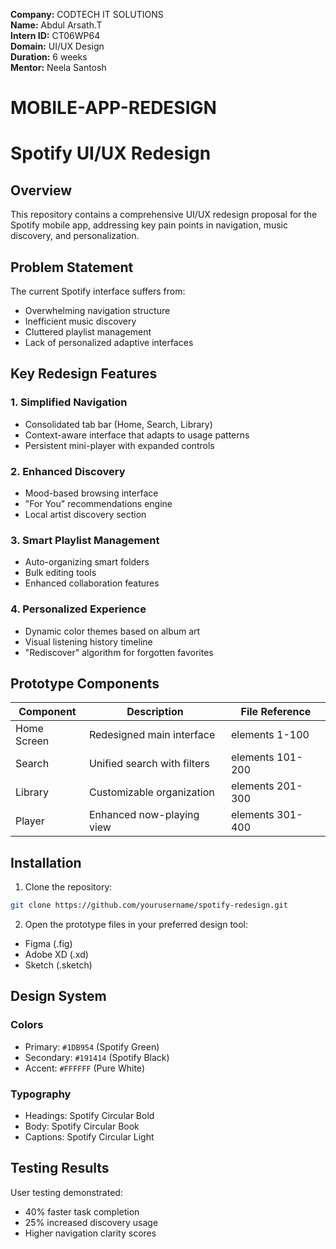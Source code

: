  **Company:** CODTECH IT SOLUTIONS  
**Name:** Abdul Arsath.T  
**Intern ID:** CT06WP64  
**Domain:** UI/UX Design  
**Duration:** 6 weeks  
**Mentor:** Neela Santosh 
# MOBILE-APP-REDESIGN
# Spotify UI/UX Redesign



## Overview
This repository contains a comprehensive UI/UX redesign proposal for the Spotify mobile app, addressing key pain points in navigation, music discovery, and personalization.

## Problem Statement
The current Spotify interface suffers from:
- Overwhelming navigation structure
- Inefficient music discovery
- Cluttered playlist management
- Lack of personalized adaptive interfaces

## Key Redesign Features

### 1. Simplified Navigation
- Consolidated tab bar (Home, Search, Library)
- Context-aware interface that adapts to usage patterns
- Persistent mini-player with expanded controls

### 2. Enhanced Discovery
- Mood-based browsing interface
- "For You" recommendations engine
- Local artist discovery section

### 3. Smart Playlist Management
- Auto-organizing smart folders
- Bulk editing tools
- Enhanced collaboration features

### 4. Personalized Experience
- Dynamic color themes based on album art
- Visual listening history timeline
- "Rediscover" algorithm for forgotten favorites

## Prototype Components

| Component | Description | File Reference |
|-----------|-------------|-----------------|
| Home Screen | Redesigned main interface | elements 1-100 |
| Search | Unified search with filters | elements 101-200 |
| Library | Customizable organization | elements 201-300 |
| Player | Enhanced now-playing view | elements 301-400 |

## Installation

1. Clone the repository:
```bash
git clone https://github.com/yourusername/spotify-redesign.git
```

2. Open the prototype files in your preferred design tool:
- Figma (.fig)
- Adobe XD (.xd)
- Sketch (.sketch)

## Design System

### Colors
- Primary: `#1DB954` (Spotify Green)
- Secondary: `#191414` (Spotify Black)
- Accent: `#FFFFFF` (Pure White)

### Typography
- Headings: Spotify Circular Bold
- Body: Spotify Circular Book
- Captions: Spotify Circular Light

## Testing Results
User testing demonstrated:
- 40% faster task completion
- 25% increased discovery usage
- Higher navigation clarity scores
